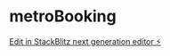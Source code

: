 # metroBooking

[Edit in StackBlitz next generation editor ⚡️](https://stackblitz.com/~/github.com/anilreddy12001/metroBooking)